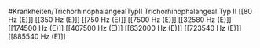 #Krankheiten/TrichorhinophalangealTypII
Trichorhinophalangeal Typ II
[[80 Hz (E)]]
[[350 Hz (E)]]
[[750 Hz (E)]]
[[7500 Hz (E)]]
[[32580 Hz (E)]]
[[174500 Hz (E)]]
[[407500 Hz (E)]]
[[632000 Hz (E)]]
[[723540 Hz (E)]]
[[885540 Hz (E)]]